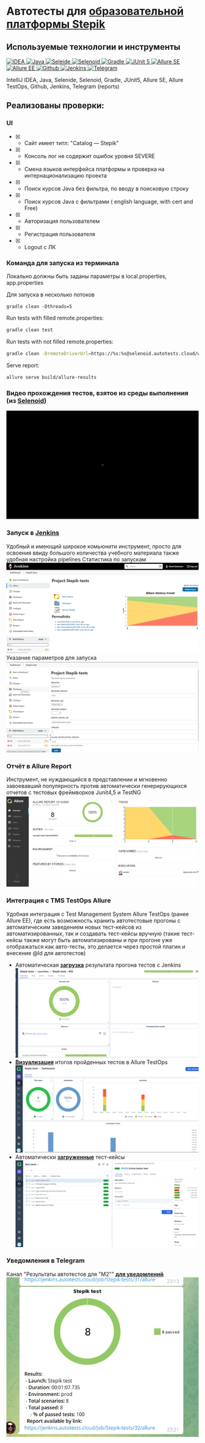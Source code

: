 # Автотесты для [**образовательной платформы Stepik**](https://stepik.org/)

## Используемые технологии и инструменты

<a href="https://www.jetbrains.com/idea/">
    <img src="https://starchenkov.pro/qa-guru/img/skills/Intelij_IDEA.svg" width="40" height="40"  alt="IDEA"/>
</a>
<a href="https://www.jetbrains.com/idea/">
    <img src="https://starchenkov.pro/qa-guru/img/skills/Java.svg" width="40" height="40"  alt="Java"/>
</a>
<a href="https://www.jetbrains.com/idea/">
    <img src="https://starchenkov.pro/qa-guru/img/skills/Selenide.svg" width="40" height="40"  alt="Seleide"/>
</a>
<a href="https://www.jetbrains.com/idea/">
    <img src="https://starchenkov.pro/qa-guru/img/skills/Selenoid.svg" width="40" height="40"  alt="Selenoid"/>
</a>
<a href="https://www.jetbrains.com/idea/">
    <img src="https://starchenkov.pro/qa-guru/img/skills/Gradle.svg" width="40" height="40"  alt="Gradle"/>
</a>
<a href="https://www.jetbrains.com/idea/">
    <img src="https://starchenkov.pro/qa-guru/img/skills/JUnit5.svg" width="40" height="40"  alt="JUnit 5"/>
</a>
<a href="https://www.jetbrains.com/idea/">
    <img src="https://starchenkov.pro/qa-guru/img/skills/Allure_Report.svg" width="40" height="40"  alt="Allure SE"/>
</a>
<a href="https://www.jetbrains.com/idea/">
    <img src="https://starchenkov.pro/qa-guru/img/skills/Allure_EE.svg" width="40" height="40"  alt="Allure EE"/>
</a>
<a href="https://www.jetbrains.com/idea/">
    <img src="https://starchenkov.pro/qa-guru/img/skills/Github.svg" width="40" height="40"  alt="Github"/>
</a>
<a href="https://www.jetbrains.com/idea/">
    <img src="https://starchenkov.pro/qa-guru/img/skills/Jenkins.svg" width="40" height="40"  alt="Jenkins"/>
</a>
<a href="https://www.jetbrains.com/idea/">
    <img src="https://starchenkov.pro/qa-guru/img/skills/Telegram.svg" width="40" height="40"  alt="Telegram"/>
</a>

IntelliJ IDEA, Java, Selenide, Selenoid, Gradle, JUnit5, Allure SE, Allure TestOps, Github, Jenkins, Telegram (reports)

## Реализованы проверки:
### UI
- [X] - Сайт имеет титл: "Catalog — Stepik"
- [X] - Консоль лог не содержит ошибок уровня SEVERE
- [X] - Смена языков интерфейса платформы и проверка на интернационализацию проекта
- [X] - Поиск курсов Java без фильтра, по вводу в поисковую строку
- [X] - Поиск курсов Java с фильтрами ( english language, with cert and Free)
- [X] - Авторизация пользователем
- [X] - Регистрация пользователя
- [X] - Logout с ЛК

  
### Команда для запуска из терминала
Локально должны быть заданы параметры в local.properties, app.properties

Для запуска в несколько потоков
```
gradle clean -Dthreads=5
```
  
Run tests with filled remote.properties:
```bash
gradle clean test
```

Run tests with not filled remote.properties:
```bash
gradle clean -DremoteDriverUrl=https://%s:%s@selenoid.autotests.cloud/wd/hub/ -DvideoStorage=https://selenoid.autotests.cloud/video/ -Dthreads=1 test
```

Serve report:
```bash
allure serve build/allure-results
```

### Видео прохождения тестов, взятое из среды выполнения (из [**Selenoid**](https://selenoid.autotests.cloud/#/))
![Selenoid](src/test/resources/picture/test1.gif)

### Запуск в [**Jenkins**](https://jenkins.autotests.cloud/job/Stepik-tests/build?delay=0sec)
Удобный и имеющий широкое комьюнити инструмент, просто для освоения ввиду большого количества учебного материала также удобная настройка pipelines
Статистика по запускам
![Jenkins](src/test/resources/picture/jenkisOne.png)
Указание параметров для запуска
![Jenkins](src/test/resources/picture/jenkinsTwo.png)

### Отчёт в Allure Report
Инструмент, не нуждающийся в представлении и мгновенно завоевавший популярность против автоматически генерирующихся отчетов с тестовых фреймворков Junit4,5 и TestNG
![Allure](src/test/resources/picture/Allure.png)

### Интеграция с TMS TestOps Allure
Удобная интеграция с Test Management System  Allure TestOps (ранее Allure EE), где есть возможность
хранить автотестовые прогоны с автоматическим заведением новых тест-кейсов из автоматизированных, так и создавать тест-кейсы вручную
(такие тест-кейсы также могут быть автоматизированы и при прогоне уже отображаться как авто-тесты, это делается через простой плагин и внесение @Id для автотестов)
- Автоматическая [**загрузка**](https://allure.autotests.cloud/project/542/launches) результата прогона тестов с Jenkins
  ![TestOps Allure](src/test/resources/picture/AllureTestOps3.png)
- [**Визуализация**](https://allure.autotests.cloud/launch/5368) итогов пройденных тестов в Allure TestOps
  ![TestOps Allure](src/test/resources/picture/AllureTestOps1.png)
- Автоматически [**загруженные**](https://allure.autotests.cloud/project/279/test-cases?treeId=0) тест-кейсы
  ![TestOps Allure](src/test/resources/picture/AllureTestOps2.png)
### Уведомления в Telegram
Канал "Результаты автотестов для "M2"" [**для уведомлений**](https://t.me/joinchat/RHJoWcBT6H0wNDky)
![Telegram](src/test/resources/picture/telegram.png)
